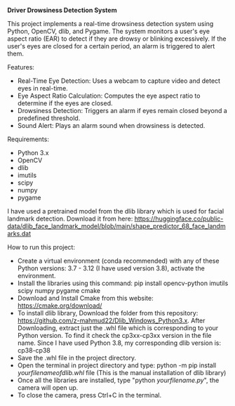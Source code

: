 **Driver Drowsiness Detection System**

This project implements a real-time drowsiness detection system using Python, OpenCV, dlib, and Pygame. 
The system monitors a user's eye aspect ratio (EAR) to detect if they are drowsy or blinking excessively. 
If the user's eyes are closed for a certain period, an alarm is triggered to alert them.

Features:
 - Real-Time Eye Detection: Uses a webcam to capture video and detect eyes in real-time.
 - Eye Aspect Ratio Calculation: Computes the eye aspect ratio to determine if the eyes are closed.
 - Drowsiness Detection: Triggers an alarm if eyes remain closed beyond a predefined threshold.
 - Sound Alert: Plays an alarm sound when drowsiness is detected.

Requirements:
 - Python 3.x
 - OpenCV
 - dlib
 - imutils
 - scipy
 - numpy
 - pygame

I have used a pretrained model from the dlib library which is used for facial landmark detection.
Download it from here: https://huggingface.co/public-data/dlib_face_landmark_model/blob/main/shape_predictor_68_face_landmarks.dat

How to run this project:
 - Create a virtual environment (conda recommended) with any of these Python versions: 3.7 - 3.12 (I have used version 3.8), activate the environment.
 - Install the libraries using this command: pip install opencv-python imutils scipy numpy pygame cmake
 - Download and Install Cmake from this website: https://cmake.org/download/
 - To install dlib library, Download the folder from this repository: https://github.com/z-mahmud22/Dlib_Windows_Python3.x. After Downloading, extract just the .whl file which is corresponding to your   Python version. To find it check the cp3xx-cp3xx version in the file name. Since I have used Python 3.8, my corresponding dlib version is: cp38-cp38
 - Save the .whl file in the project directory.
 - Open the terminal in project directory and type: python -m pip install _yourfilenameofdlib.whl_ file (This is the manual installation of dlib library)
 - Once all the libraries are installed, type "python _yourfilename.py_", the camera will open up.
 - To close the camera, press Ctrl+C in the terminal.
